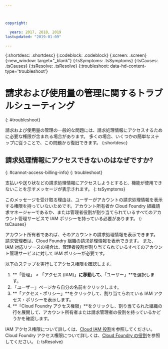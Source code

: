 ```yaml
---



copyright:

  years: 2017, 2018, 2019
lastupdated: "2019-01-09"

---
```


{:shortdesc: .shortdesc}
{:codeblock: .codeblock}
{:screen: .screen}
{:new_window: target="_blank"}
{:tsSymptoms: .tsSymptoms}
{:tsCauses: .tsCauses}
{:tsResolve: .tsResolve}
{:troubleshoot: data-hd-content-type='troubleshoot'}


# 請求および使用量の管理に関するトラブルシューティング
{: #troubleshoot}

請求および使用量の管理の一般的な問題には、請求処理情報にアクセスするために必要な権限が含まれる場合があります。 多くの場合、いくつかの簡単なステップに従うことで、この問題から復旧できます。
{:shortdesc}


## 請求処理情報にアクセスできないのはなぜですか?
{: #cannot-access-billing-info}
{: troubleshoot}

支払いや送り状などの請求処理情報にアクセスしようとすると、機能が使用できないことを示すメッセージが表示されます。
{: tsSymptoms}

このメッセージを受け取る理由は、ユーザーがアカウントの請求処理情報を表示する権限を持っていないためです。アカウント所有者か Cloud Foundry 組織請求マネージャーであるか、または管理者役割が割り当てられているすべてのアカウント管理サービスで IAM ポリシーを持っている必要があります。
{: tsCauses}

アカウント所有者であれば、そのアカウントの請求処理情報を表示できます。 請求管理者は、Cloud Foundry 組織の請求処理情報を表示できます。 また、IAM 対応リソースの場合は、管理者役割が割り当てられているすべてのアカウント管理サービスに対して IAM ポリシーが必要です。

以下のステップを実行してアクセス権限を確認します。

  1. **「管理」 > 「アクセス (IAM)」**に移動して、**「ユーザー」**を選択します。
  2. 「ユーザー」ページから自分の名前をクリックします。
  3. **「アクセス・ポリシー」**をクリックして、割り当てられている IAM アクセス・ポリシーを表示します。
  4. **「Cloud Foundry アクセス権限」**をクリックし、割り当てられた組織の行を展開して、アカウント所有者または請求管理者の役割を持っているかどうかを確認します。

IAM アクセス権限について詳しくは、[Cloud IAM 役割](/docs/iam?topic=iam-userroles)を参照してください。 Cloud Foundry アクセス権限について詳しくは、[Cloud Foundry の役割](/docs/iam?topic=iam-cfaccess)を参照してください。
{: tsResolve}
